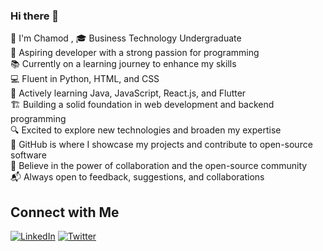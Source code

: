 ### Hi there 👋

👀 I'm Chamod , 🎓 Business Technology Undergraduate<br>
🚀 Aspiring developer with a strong passion for programming<br>
📚 Currently on a learning journey to enhance my skills<br>
💻 Fluent in Python, HTML, and CSS<br>
🌱 Actively learning Java, JavaScript, React.js, and Flutter<br>
🏗️ Building a solid foundation in web development and backend programming<br>
🔍 Excited to explore new technologies and broaden my expertise<br>
📁 GitHub is where I showcase my projects and contribute to open-source software<br>
🤝 Believe in the power of collaboration and the open-source community<br>
📬 Always open to feedback, suggestions, and collaborations


## Connect with Me

[![LinkedIn](https://img.shields.io/badge/LinkedIn-Profile-blue)](https://www.linkedin.com/in/chamod-sugathadasa)
[![Twitter](https://img.shields.io/twitter/follow/Chamzz99?style=social&logo=twitter)](https://twitter.com/chamz99)

<!--
**chamzz99/chamzz99** is a ✨ _special_ ✨ repository because its `README.md` (this file) appears on your GitHub profile.

Here are some ideas to get you started:

- 🔭 I’m currently working on ...
- 🌱 I’m currently learning ...
- 👯 I’m looking to collaborate on ...
- 🤔 I’m looking for help with ...
- 💬 Ask me about ...
- 📫 How to reach me: ...
- 😄 Pronouns: ...
- ⚡ Fun fact: ...
-->
